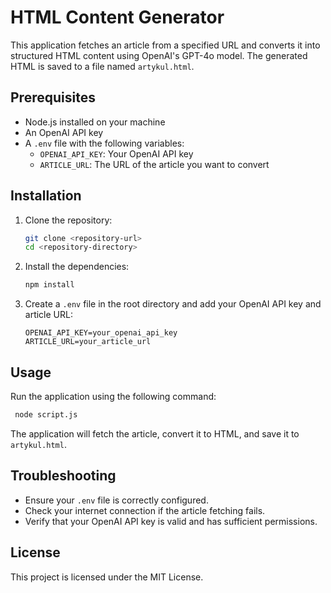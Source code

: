 # HTML Content Generator

This application fetches an article from a specified URL and converts it into structured HTML content using OpenAI's GPT-4o model. The generated HTML is saved to a file named `artykul.html`.

## Prerequisites

- Node.js installed on your machine
- An OpenAI API key
- A `.env` file with the following variables:
  - `OPENAI_API_KEY`: Your OpenAI API key
  - `ARTICLE_URL`: The URL of the article you want to convert

## Installation

1. Clone the repository:
   ```bash
   git clone <repository-url>
   cd <repository-directory>
   ```

2. Install the dependencies:
   ```bash
   npm install
   ```

3. Create a `.env` file in the root directory and add your OpenAI API key and article URL:
   ```plaintext
   OPENAI_API_KEY=your_openai_api_key
   ARTICLE_URL=your_article_url
   ```

## Usage

Run the application using the following command:
  ```bash
   node script.js
   ```

The application will fetch the article, convert it to HTML, and save it to `artykul.html`.

## Troubleshooting

- Ensure your `.env` file is correctly configured.
- Check your internet connection if the article fetching fails.
- Verify that your OpenAI API key is valid and has sufficient permissions.

## License

This project is licensed under the MIT License.
